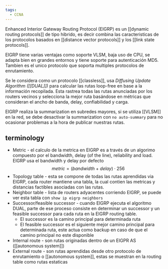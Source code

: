 ```yaml
---
tags:
  - CCNA
---
```

Enhanced Interior Gateway Routing Protocol (EIGRP) es un [[dynamic routing protocols]] de tipo hibrido, es decir combina las caracteristicas de los protocolos basados en [[distance vector protocols]] y los [[link state protocols]]. 

EIGRP tiene varias ventajas como soporte VLSM, baja uso de CPU, se adapta bien en grandes entornos y tiene soporte para autenticación MD5. Tambien es el unico protocolo que soporta multiples protocolos de enrutamiento. 

Se le considera como un protocolo [[classless]], usa _Diffusing Update Algorithm ([[DUAL]])_ para calcular las rutas loop-free en base a la información recopilada. Esta rastrea todas las rutas anunciadas por los routers vecinos y selecciona la mejor ruta basándose en métricas que consideran el ancho de banda, delay, confiabilidad y carga. 

EIGRP realiza la summarization en subredes mayores, si se utiliza [[VLSM]] en la red, se debe desactivar la summarization con `no auto-summary` para no ocasionar problemas a la hora de publicar nuestras rutas.

## terminology
- Metric - el calculo de la metrica en EIGRP es a través de un algorimo compuesto por el bandwidth, delay (of the line), reliability and load. EIGRP usa el bandwidth y delay por defecto $$metric=(bandwidth\ +\ delay) \cdot 256$$
- Topology table - esta se compone de todas las rutas aprendidas via EIGRP, cada router mantiene una tabla, la cual contien las metricas y distancias factibles asociadas con las rutas. 
- Neighbor table - lista de routers adyacentes corriendo EIGRP, se puede ver esta tabla con `show ip eigrp neighbors`
- Successor/feasible successor - cuando EIGRP ejecuta el algoritmo DUAL, parte de ese proceso consiste en determinar un successor y un feasible successor para cada ruta en la EIGRP routing table. 
	- El successor es la camino principal para determinada ruta 
	- El feasible successor es el siguiente mejor camino principal para determinada ruta, este actua como backup en caso de que el camino principal no este disponible 
- Internal route - son rutas originadas dentro de un EIGPR AS ([[autonomous system]])
- External route - son rutas aprendidas desde otro protocolo de enrutamiento o [[autonomous system]], estas se muestran en la routing table como rutas estaticas